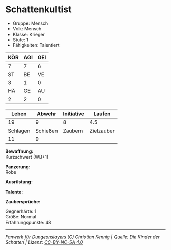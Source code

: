 # Schattenkultist  
- Gruppe: Mensch  
- Volk: Mensch  
- Klasse: Krieger  
- Stufe: 1  
- Fähigkeiten: Talentiert  


| KÖR | AGI | GEI |  
| --- | --- | --- |  
| 7   | 7   | 6   |
| ST  | BE  | VE  |  
| 3   | 1   | 0   |
| HÄ  | GE  | AU  |  
| 2   | 2   | 0   |


| Leben    | Abwehr   | Initiative | Laufen     |
| -------- | -------- | ---------- | ---------- |
| 19       | 9        | 8          | 4.5        |
| Schlagen | Schießen | Zaubern    | Zielzauber |
| 11       | 9        |            |            |

**Bewaffnung:**  
Kurzschwert (WB+1)

**Panzerung:**  
Robe

**Ausrüstung:**  


**Talente:**  


**Zaubersprüche:**  


Gegnerhärte: 1  
Größe: Normal  
Erfahrungspunkte: 48  



___
*Fanwerk für [Dungeonslayers](https://www.dungeonslayers.net/) (C) Christian Kennig | Quelle: Die Kinder der Schatten | Lizenz: [CC-BY-NC-SA 4.0](https://creativecommons.org/licenses/by-nc-sa/4.0/deed.de)*